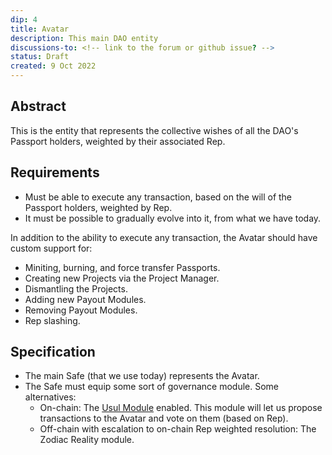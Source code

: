 ```yaml
---
dip: 4
title: Avatar
description: This main DAO entity
discussions-to: <!-- link to the forum or github issue? -->
status: Draft
created: 9 Oct 2022
---
```


## Abstract

This is the entity that represents the collective wishes of all the DAO's Passport holders, weighted by their associated Rep.

## Requirements

- Must be able to execute any transaction, based on the will of the Passport holders, weighted by Rep.
- It must be possible to gradually evolve into it, from what we have today.

In addition to the ability to execute any transaction, the Avatar should have custom support for:

- Miniting, burning, and force transfer Passports.
- Creating new Projects via the Project Manager.
- Dismantling the Projects.
- Adding new Payout Modules.
- Removing Payout Modules.
- Rep slashing.

## Specification

- The main Safe (that we use today) represents the Avatar.
- The Safe must equip some sort of governance module. Some alternatives:
  - On-chain: The [Usul Module](https://github.com/SekerDAO/Usul) enabled. This module will let us propose transactions to the Avatar and vote on them (based on Rep).
  - Off-chain with escalation to on-chain Rep weighted resolution: The Zodiac Reality module.
